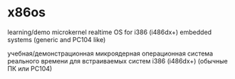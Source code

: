 # x86os

learning/demo microkernel realtime OS 
for i386 (i486dx+) embedded systems (generic and PC104 like)

учебная/демонстрационная микроядерная операционная система реального времени
для встраиваемых систем i386 (i486dx+) (обычные ПК или PC104)
